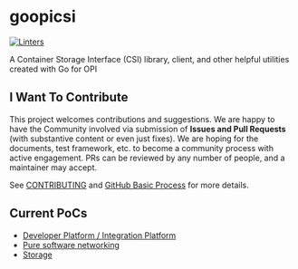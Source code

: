 # goopicsi

[![Linters](https://github.com/opiproject/goopicsi/actions/workflows/linters.yml/badge.svg)](https://github.com/opiproject/goopicsi/actions/workflows/linters.yml)

A Container Storage Interface (CSI) library, client, and other helpful utilities created with Go for OPI

## I Want To Contribute

This project welcomes contributions and suggestions.  We are happy to have the
Community involved via submission of **Issues and Pull Requests** (with
substantive content  or even just fixes). We are hoping for the documents,
test framework, etc. to become a community process with active engagement.
PRs can be reviewed by any number of people, and a maintainer may accept.

See [CONTRIBUTING](https://github.com/opiproject/opi/blob/main/CONTRIBUTING.md)
and [GitHub Basic Process](https://github.com/opiproject/opi/blob/main/doc-github-rules.md)
for more details.

## Current PoCs

* [Developer Platform / Integration Platform](integration/README.md)
* [Pure software networking](networking/README.md)
* [Storage](storage/README.md)
